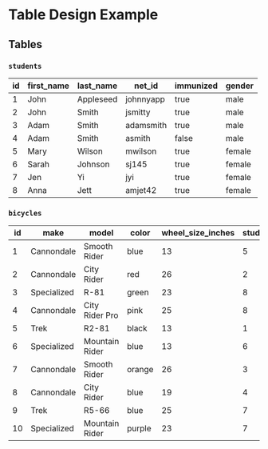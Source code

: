 # Table Design Example

## Tables

### `students`

id | first_name | last_name | net_id | immunized | gender
--- | --- | --- | --- | --- | ---
1 | John | Appleseed | johnnyapp | true | male
2 | John | Smith | jsmitty | true | male
3 | Adam | Smith | adamsmith | true | male
4 | Adam | Smith | asmith | false | male
5 | Mary | Wilson | mwilson | true | female
6 | Sarah | Johnson | sj145 | true | female
7 | Jen | Yi | jyi | true | female
8 | Anna | Jett | amjet42 | true | female

### `bicycles`

id | make | model | color | wheel_size_inches | student_owner_id
--- | --- | --- | --- | --- | ---
1 | Cannondale  | Smooth Rider  | blue | 13 | 5
2 | Cannondale  | City Rider    | red | 26 | 2
3 | Specialized | R-81          | green  | 23 | 8
4 | Cannondale  | City Rider Pro | pink | 25 | 8
5 | Trek        | R2-81         | black | 13 | 1
6 | Specialized | Mountain Rider | blue | 13 | 6
7 | Cannondale  | Smooth Rider  | orange | 26 | 3
8 | Cannondale  | City Rider    | blue | 19 | 4
9 | Trek        | R5-66         | blue | 25 | 7
10 | Specialized | Mountain Rider | purple | 23 | 7
